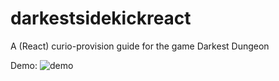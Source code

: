 # darkestsidekickreact
A (React) curio-provision guide for the game Darkest Dungeon

Demo:
![demo](https://user-images.githubusercontent.com/20914980/35313871-8e772078-0077-11e8-8b78-23507e16cb68.gif)

